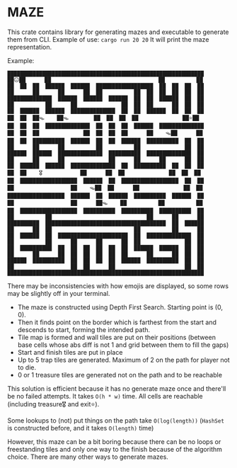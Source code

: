 # MAZE

This crate contains library for generating mazes and executable to generate them from CLI. Example of use: `cargo run 20 20`
It will print the maze representation.

Example:

```
██████████████████████████████████████████████████████████████
██😐██      ██                                  ██          ██
██  ██  ██  ██████  ██████  ██████████████████  ██  ██  ██  ██
██      ██      ██      ██  ██          ██  ██  ██  ██  ██  ██
██████████████  ██████  ██████  ██████  ██  ██  ██████  ██  ██
██          ██      ██              ██  ██  ██      ██  ██  ██
██  ██████  ██████  ██████████████  ██  ██  ██████  ██  ██  ██
██  ██  ██🪤    ██🪤        ██  ██  ██  ██              ██⭐██
██  ██  ██  ██████████████  ██  ██  ██  ██████  ██████████████
██  ██  ██              ██  ██  ██  ██      ██    🪤██      ██
██  ██  ██████████  ██████  ██  ██  ██████  ██████████  ██  ██
██      ██      ██          ██          ██              ██  ██
██████  ██████  ██████████████  ██████████  ██████████████  ██
██      ██      ██              ██      ██      ██      ██  ██
██  ██████  ██████  ██████████████  ██  ██████████  ██  ██  ██
██  ██    🎖            ██      ██  ██              ██  ██  ██
██  ██████████████████  ██████  ██  ██████████████████  ██  ██
██                  ██    🪤██  ██      ██              ██  ██
██████████████████  ██████  ██  ██████  ██████████  ██████  ██
██                  ██      ██🪤    ██          ██          ██
██  ██████████████████  ██████████  ██████████  ██████████  ██
██          ██                              ██      ██      ██
██████████  ██████████████████████████████████████  ██  ██████
██      ██  ██                          ██          ██      ██
██  ██████  ██  ██████████████████████  ██  ██████████████  ██
██          ██      ██      ██      ██  ██              ██  ██
██  ██████████  ██  ██  ██  ██  ██  ██  ██████  ██████  ██  ██
██      ██      ██  ██  ██  ██  ██  ██      ██      ██  ██  ██
██████  ██████████  ██  ██  ██  ██  ██████  ██████████  ██  ██
██                  ██  ██      ██                      ██  ██
██████████████████████████████████████████████████████████████
```

There may be inconsistencies with how emojis are displayed, so some rows may be slightly off in your terminal.

- The maze is constructed using Depth First Search. Starting point is (0, 0).
- Then it finds point on the border which is farthest from the start and descends to start, forming the intended path.
- Tile map is formed and wall tiles are put on their positions (between base cells whose abs diff is not 1 and grid between them to fill the gaps)
- Start and finish tiles are put in place
- Up to 5 trap tiles are generated. Maximum of 2 on the path for player not to die.
- 0 or 1 treasure tiles are generated not on the path and to be reachable

This solution is efficient because it has no generate maze once and there'll be no failed attempts. It takes `O(h * w)` time. All cells are reachable (including treasure🎖 and exit⭐).

Some lookups to (not) put things on the path take `O(log(length))` (`HashSet` is constructed before, and it takes `O(length)` time)

However, this maze can be a bit boring because there can be no loops or freestanding tiles and only one way to the finish because of the algorithm choice. There are many other ways to generate mazes.
